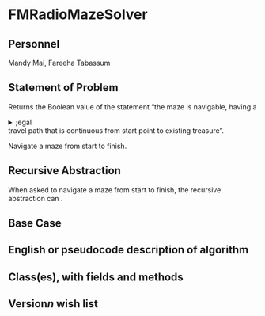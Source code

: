 # FMRadioMazeSolver

## Personnel
Mandy Mai,
Fareeha Tabassum

## Statement of Problem
Returns the Boolean value of the statement “the maze is navigable, having a 
<details>
   <summary>;egal</summary>
   <p>* don’t cross the walls</p>
   <p>* right-angle turns only</p>
   <p>* a path cannot go through the same point twice</p>
</details>
travel path that is continuous from start point to existing treasure”.

Navigate a maze from start to finish. 

## Recursive Abstraction
When asked to navigate a maze from start to finish, the recursive abstraction can .

## Base Case

## English or pseudocode description of algorithm

## Class(es), with fields and methods

## Version*n* wish list
